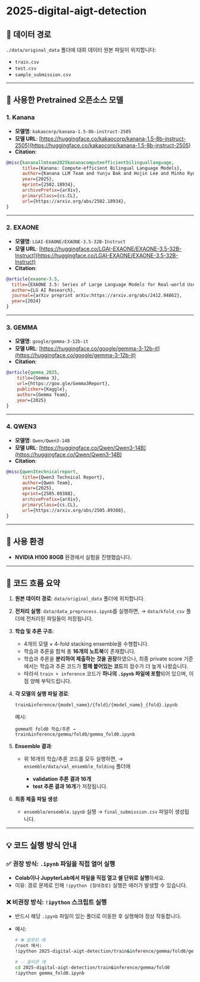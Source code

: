 # 2025-digital-aigt-detection

## 📁 데이터 경로

`./data/original_data` 폴더에 대회 데이터 원본 파일이 위치합니다:

- `train.csv`
- `test.csv`
- `sample_submission.csv`

---

## 🧠 사용한 Pretrained 오픈소스 모델

### **1. Kanana**
- **모델명**: `kakaocorp/kanana-1.5-8b-instruct-2505`  
- **모델 URL**: [https://huggingface.co/kakaocorp/kanana-1.5-8b-instruct-2505](https://huggingface.co/kakaocorp/kanana-1.5-8b-instruct-2505)  
- **Citation**:
```bibtex
@misc{kananallmteam2025kananacomputeefficientbilinguallanguage,
      title={Kanana: Compute-efficient Bilingual Language Models}, 
      author={Kanana LLM Team and Yunju Bak and Hojin Lee and Minho Ryu and Jiyeon Ham and Seungjae Jung and Daniel Wontae Nam and Taegyeong Eo and Donghun Lee and Doohae Jung and Boseop Kim and Nayeon Kim and Jaesun Park and Hyunho Kim and Hyunwoong Ko and Changmin Lee and Kyoung-Woon On and Seulye Baeg and Junrae Cho and Sunghee Jung and Jieun Kang and EungGyun Kim and Eunhwa Kim and Byeongil Ko and Daniel Lee and Minchul Lee and Miok Lee and Shinbok Lee and Gaeun Seo},
      year={2025},
      eprint={2502.18934},
      archivePrefix={arXiv},
      primaryClass={cs.CL},
      url={https://arxiv.org/abs/2502.18934}, 
}
````

---

### **2. EXAONE**

* **모델명**: `LGAI-EXAONE/EXAONE-3.5-32B-Instruct`
* **모델 URL**: [https://huggingface.co/LGAI-EXAONE/EXAONE-3.5-32B-Instruct](https://huggingface.co/LGAI-EXAONE/EXAONE-3.5-32B-Instruct)
* **Citation**:

```bibtex
@article{exaone-3.5,
  title={EXAONE 3.5: Series of Large Language Models for Real-world Use Cases},
  author={LG AI Research},
  journal={arXiv preprint arXiv:https://arxiv.org/abs/2412.04862},
  year={2024}
}
```

---

### **3. GEMMA**

* **모델명**: `google/gemma-3-12b-it`
* **모델 URL**: [https://huggingface.co/google/gemma-3-12b-it](https://huggingface.co/google/gemma-3-12b-it)
* **Citation**:

```bibtex
@article{gemma_2025,
    title={Gemma 3},
    url={https://goo.gle/Gemma3Report},
    publisher={Kaggle},
    author={Gemma Team},
    year={2025}
}
```

---

### **4. QWEN3**

* **모델명**: `Qwen/Qwen3-14B`
* **모델 URL**: [https://huggingface.co/Qwen/Qwen3-14B](https://huggingface.co/Qwen/Qwen3-14B)
* **Citation**:

```bibtex
@misc{qwen3technicalreport,
      title={Qwen3 Technical Report}, 
      author={Qwen Team},
      year={2025},
      eprint={2505.09388},
      archivePrefix={arXiv},
      primaryClass={cs.CL},
      url={https://arxiv.org/abs/2505.09388}, 
}
```

---

## 🧾 사용 환경

* **NVIDIA H100 80GB** 환경에서 실험을 진행했습니다.

---

## 🧬 코드 흐름 요약

1. **원본 데이터 경로**:
   `data/original_data` 폴더에 위치합니다.

2. **전처리 실행**:
   `data/data_preprocess.ipynb`를 실행하면,
   → `data/kfold_csv` 폴더에 전처리된 파일들이 저장됩니다.

3. **학습 및 추론 구조**:

   * 4개의 모델 × 4-fold stacking ensemble을 수행합니다.
   * 학습과 추론을 합쳐 총 **16개의 노트북**이 존재합니다.
   * 학습과 추론을 **분리하여 제출하는 것을 권장**하였으나, 최종 private score 기준에서는 학습과 추론 코드가 **함께 붙어있는 코드**의 점수가 더 높게 나왔습니다.
   * 따라서 `train + inference` 코드가 **하나의 `.ipynb` 파일에 포함**되어 있으며, 이 점 양해 부탁드립니다.

4. **각 모델의 실행 파일 경로**:

   ```
   train&inference/{model_name}/{fold}/{model_name}_{fold}.ipynb
   ```

   예시:

   ```
   gemma의 fold0 학습/추론 → train&inference/gemma/fold0/gemma_fold0.ipynb
   ```

5. **Ensemble 결과**:

   * 위 16개의 학습/추론 코드를 모두 실행하면,
     → `ensemble/data/val_ensemble_folding` 폴더에

     * **validation 추론 결과 16개**
     * **test 추론 결과 16개**가 저장됩니다.

6. **최종 제출 파일 생성**:

   * `ensemble/ensemble.ipynb` 실행
     → `final_submission.csv` 파일이 생성됩니다.

---

## 💡 코드 실행 방식 안내

### ✅ 권장 방식: `.ipynb` 파일을 직접 열어 실행

* **Colab이나 JupyterLab에서 파일을 직접 열고 셀 단위로 실행**하세요.
* 이유: 경로 문제로 인해 `!ipython {절대경로}` 실행은 에러가 발생할 수 있습니다.

### ❌ 비권장 방식: `!ipython` 스크립트 실행

* 반드시 해당 `.ipynb` 파일이 있는 폴더로 이동한 후 실행해야 정상 작동합니다.
* 예시:

  ```bash
  # ❌ 잘못된 예
  /root 에서:
  !ipython 2025-digital-aigt-detection/train&inference/gemma/fold0/gemma_fold0.ipynb

  # ✅ 올바른 예
  cd 2025-digital-aigt-detection/train&inference/gemma/fold0
  !ipython gemma_fold0.ipynb
  ```
